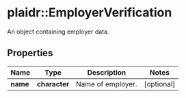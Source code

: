 # plaidr::EmployerVerification

An object containing employer data.

## Properties
Name | Type | Description | Notes
------------ | ------------- | ------------- | -------------
**name** | **character** | Name of employer. | [optional] 


